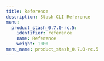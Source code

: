 ```yaml
---
title: Reference
description: Stash CLI Reference
menu:
  product_stash_0.7.0-rc.5:
    identifier: reference
    name: Reference
    weight: 1000
menu_name: product_stash_0.7.0-rc.5
---
```

